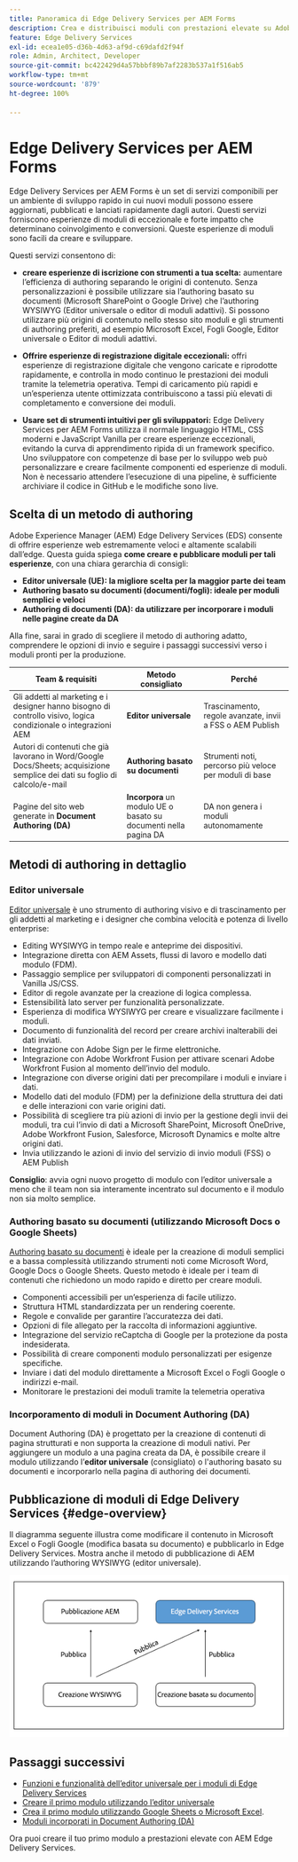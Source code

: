 ```yaml
---
title: Panoramica di Edge Delivery Services per AEM Forms
description: Crea e distribuisci moduli con prestazioni elevate su Adobe Experience Manager Edge Delivery Services, con particolare attenzione all’approccio di authoring dell’editor universale.
feature: Edge Delivery Services
exl-id: ecea1e05-d36b-4d63-af9d-c69dafd2f94f
role: Admin, Architect, Developer
source-git-commit: bc422429d4a57bbbf89b7af2283b537a1f516ab5
workflow-type: tm+mt
source-wordcount: '879'
ht-degree: 100%

---
```



# Edge Delivery Services per AEM Forms


Edge Delivery Services per AEM Forms è un set di servizi componibili per un ambiente di sviluppo rapido in cui nuovi moduli possono essere aggiornati, pubblicati e lanciati rapidamente dagli autori. Questi servizi forniscono esperienze di moduli di eccezionale e forte impatto che determinano coinvolgimento e conversioni. Queste esperienze di moduli sono facili da creare e sviluppare.

Questi servizi consentono di:

- **creare esperienze di iscrizione con strumenti a tua scelta:** aumentare l’efficienza di authoring separando le origini di contenuto. Senza personalizzazioni è possibile utilizzare sia l’authoring basato su documenti (Microsoft SharePoint o Google Drive) che l’authoring WYSIWYG (Editor universale o editor di moduli adattivi). Si possono utilizzare più origini di contenuto nello stesso sito moduli e gli strumenti di authoring preferiti, ad esempio Microsoft Excel, Fogli Google, Editor universale o Editor di moduli adattivi.

- **Offrire esperienze di registrazione digitale eccezionali:** offri esperienze di registrazione digitale che vengono caricate e riprodotte rapidamente, e controlla in modo continuo le prestazioni dei moduli tramite la telemetria operativa. Tempi di caricamento più rapidi e un’esperienza utente ottimizzata contribuiscono a tassi più elevati di completamento e conversione dei moduli.

- **Usare set di strumenti intuitivi per gli sviluppatori:** Edge Delivery Services per AEM Forms utilizza il normale linguaggio HTML, CSS moderni e JavaScript Vanilla per creare esperienze eccezionali, evitando la curva di apprendimento ripida di un framework specifico. Uno sviluppatore con competenze di base per lo sviluppo web può personalizzare e creare facilmente componenti ed esperienze di moduli. Non è necessario attendere l’esecuzione di una pipeline, è sufficiente archiviare il codice in GitHub e le modifiche sono live.

## Scelta di un metodo di authoring


Adobe Experience Manager (AEM) Edge Delivery Services (EDS) consente di offrire esperienze web estremamente veloci e altamente scalabili dall’edge. Questa guida spiega **come creare e pubblicare moduli per tali esperienze**, con una chiara gerarchia di consigli:

- **Editor universale (UE): la migliore scelta per la maggior parte dei team**
- **Authoring basato su documenti (documenti/fogli): ideale per moduli semplici e veloci**
- **Authoring di documenti (DA): da utilizzare per incorporare i moduli nelle pagine create da DA**

Alla fine, sarai in grado di scegliere il metodo di authoring adatto, comprendere le opzioni di invio e seguire i passaggi successivi verso i moduli pronti per la produzione.


| Team &amp; requisiti | Metodo consigliato | Perché |
|--------------------|--------------------|-----|
| Gli addetti al marketing e i designer hanno bisogno di controllo visivo, logica condizionale o integrazioni AEM | **Editor universale** | Trascinamento, regole avanzate, invii a FSS o AEM Publish |
| Autori di contenuti che già lavorano in Word/Google Docs/Sheets; acquisizione semplice dei dati su foglio di calcolo/e-mail | **Authoring basato su documenti** | Strumenti noti, percorso più veloce per moduli di base |
| Pagine del sito web generate in **Document Authoring (DA)** | **Incorpora** un modulo UE o basato su documenti nella pagina DA | DA non genera i moduli autonomamente |


## Metodi di authoring in dettaglio

### Editor universale

<!--
<span class="preview"> This is a pre-release feature available through our <a href="https://experienceleague.adobe.com/docs/experience-manager-cloud-service/content/release-notes/prerelease.html#new-features">pre-release channel</a>. </span>
-->

[Editor universale](/help/edge/docs/forms/universal-editor/overview-universal-editor-for-edge-delivery-services-for-forms.md) è uno strumento di authoring visivo e di trascinamento per gli addetti al marketing e i designer che combina velocità e potenza di livello enterprise:

- Editing WYSIWYG in tempo reale e anteprime dei dispositivi.
- Integrazione diretta con AEM Assets, flussi di lavoro e modello dati modulo (FDM).
- Passaggio semplice per sviluppatori di componenti personalizzati in Vanilla JS/CSS.
- Editor di regole avanzate per la creazione di logica complessa.
- Estensibilità lato server per funzionalità personalizzate.
- Esperienza di modifica WYSIWYG per creare e visualizzare facilmente i moduli.
- Documento di funzionalità del record per creare archivi inalterabili dei dati inviati.
- Integrazione con Adobe Sign per le firme elettroniche.
- Integrazione con Adobe Workfront Fusion per attivare scenari Adobe Workfront Fusion al momento dell’invio del modulo.
- Integrazione con diverse origini dati per precompilare i moduli e inviare i dati.
- Modello dati del modulo (FDM) per la definizione della struttura dei dati e delle interazioni con varie origini dati.
- Possibilità di scegliere tra più azioni di invio per la gestione degli invii dei moduli, tra cui l’invio di dati a Microsoft SharePoint, Microsoft OneDrive, Adobe Workfront Fusion, Salesforce, Microsoft Dynamics e molte altre origini dati.
- Invia utilizzando le azioni di invio del servizio di invio moduli (FSS) o AEM Publish

**Consiglio**: avvia ogni nuovo progetto di modulo con l’editor universale a meno che il team non sia interamente incentrato sul documento e il modulo non sia molto semplice.


### Authoring basato su documenti (utilizzando Microsoft Docs o Google Sheets)

[Authoring basato su documenti](/help/edge/docs/forms/tutorial.md) è ideale per la creazione di moduli semplici e a bassa complessità utilizzando strumenti noti come Microsoft Word, Google Docs o Google Sheets. Questo metodo è ideale per i team di contenuti che richiedono un modo rapido e diretto per creare moduli.

- Componenti accessibili per un’esperienza di facile utilizzo.
- Struttura HTML standardizzata per un rendering coerente.
- Regole e convalide per garantire l’accuratezza dei dati.
- Opzioni di file allegato per la raccolta di informazioni aggiuntive.
- Integrazione del servizio reCaptcha di Google per la protezione da posta indesiderata.
- Possibilità di creare componenti modulo personalizzati per esigenze specifiche.
- Inviare i dati del modulo direttamente a Microsoft Excel o Fogli Google o indirizzi e-mail.
- Monitorare le prestazioni dei moduli tramite la telemetria operativa


### Incorporamento di moduli in Document Authoring (DA)

Document Authoring (DA) è progettato per la creazione di contenuti di pagina strutturati e non supporta la creazione di moduli nativi. Per aggiungere un modulo a una pagina creata da DA, è possibile creare il modulo utilizzando l’**editor universale** (consigliato) o l&#39;authoring basato su documenti e incorporarlo nella pagina di authoring dei documenti.

## Pubblicazione di moduli di Edge Delivery Services {#edge-overview}

Il diagramma seguente illustra come modificare il contenuto in Microsoft Excel o Fogli Google (modifica basata su documento) e pubblicarlo in Edge Delivery Services. Mostra anche il metodo di pubblicazione di AEM utilizzando l’authoring WYSIWYG (editor universale).

![Pubblicare in Edge Delivery Services e AEM](/help/edge/docs/forms/assets/AEM-forms-with-EDS-publishing.png)


<!-- 
## Feature Comparison

| Capability | Universal Editor | Document-Based | Document Authoring |
|------------|-----------------|----------------|--------------------|
| Visual drag-and-drop | ✅ | – | – |
| Advanced rules editor | ✅ | Limited | – |
| Attachments | ✅ | EA | – |
| reCAPTCHA Enterprise | ✅ | ✅ | Depends on embed |
| Submit to spreadsheet/email | ✅ (FSS) | ✅ (FSS) | Via embed |
| Submit to AEM workflows/FDM | ✅ | – | Via UE embed |
| Custom components (JS/CSS) | ✅ | ✅ | Via embed |
| Localization via Sites | ✅ | Manual | Via embed |

-->

## Passaggi successivi

- [Funzioni e funzionalità dell’editor universale per i moduli di Edge Delivery Services](/help/edge/docs/forms/universal-editor/overview-universal-editor-for-edge-delivery-services-for-forms.md)
- [Creare il primo modulo utilizzando l’editor universale](/help/edge/docs/forms/universal-editor/create-forms.md)
- [Crea il primo modulo utilizzando Google Sheets o Microsoft Excel](/help/edge/docs/forms/tutorial.md).
- [Moduli incorporati in Document Authoring (DA)](https://www.aem.live/developer/da-tutorial)


Ora puoi creare il tuo primo modulo a prestazioni elevate con AEM Edge Delivery Services.


<!-- 

## Start creating forms

- [Get started with Edge Delivery Services for AEM Forms](/help/edge/docs/forms/tutorial.md)
- [Create a form using Google Sheets or Microsoft Excel](/help/edge/docs/forms/create-forms.md)
- [Set up your Google Sheets or Microsoft Excel files to start accepting data​](/help/edge/docs/forms/submit-forms.md)
- [Publish your form and start collecting data](/help/edge/docs/forms/publish-forms.md)
- [Customize the look of your forms​](/help/edge/docs/forms/style-theme-forms.md)
- [Add repeatable sections to a form​](/help/edge/docs/forms/repeatable-forms.md)
- [Show a custom thank you message after form submission​](/help/edge/docs/forms/thank-you-page-form.md)
- [Adaptive Form Block components and their properties](/help/edge/docs/forms/form-components.md)
- [Real Use Monitoring](https://www.aem.live/developer/rum#authentication)

<!-- 

## Start creating forms

<div>

  <style>
    .card-container {
        width: calc(33.33% - 10px);;
        margin: 5px;
        border: 1px solid #ccc;
        border-radius: 5px;
        padding: 5px;
        box-sizing: border-box;
        transition: background-color 0.3s ease; /- Adding transition effect */
    }
    .card-container:hover {
        background-color: #f0f0f0; /- Changing background color on hover */
    }
</style>

<div style="display: flex; flex-wrap: wrap; justify-content: space-between; margin: -5px;">
    <div class="card-container">
        <a href="/help/edge/docs/forms/create-forms.md">
            <img src="/help/edge/assets/smock_devices_18_n.svg" alt="Create a form using eds forms" style="border-radius: 5px;"> </b>
            <br><b style="margin-top: 5px;">Create a form using Google Sheets or Microsoft Excel</b>
        </a>
        <p>Create forms that load and render quickly and automatically reflows on mobile devices.</p>
    </div>
    <div class="card-container">
        <a href="/help/edge/docs/forms/create-forms.md#manually-configure-a-spreadsheet-to-accept-data">   
            <img src="/help/edge/assets/smock_platformdatamapping_18_n.svg" alt="Submit form" alt="Use Form Fragments in an EDS Form" style="border-radius: 5px;"> </b>
            <br><b style="margin-top: 5px;">Submit form to spreadsheet</b>
        </a>
        <p>Submit forms directly to your Microsoft Excel or Google Sheets.</p>
    </div>
     <div class="card-container">
        <a href="/help/edge/docs/forms/style-theme-forms.md">
            <img src="/help/edge/assets/smock_imageautomode_18_N.svg" alt="Apply styles or themes to an eds form" style="border-radius: 5px;"> </b>
            <br><b style="margin-top: 5px;">Customize a theme</b>
        </a>
        <p>Create a consistent brand image by applying the same theme across forms.</p>
    </div>
      <div class="card-container">
        <a href="/help/edge/docs/forms/validate-forms.md">
            <img src="/help/edge/assets/smock_condition_18_n.svg" alt="Add validations to form fields" style="border-radius: 5px;"> </b>
            <br><b style="margin-top: 5px;">Apply field validations</b>
        </a>
        <p>Reduce errors and frustration by checking form inputs for proper formatting.</p>
    </div> 
            <div class="card-container">
        <a href="/help/edge/docs/forms/rules-forms.md">
            <img src="/help/edge/assets/smock_documentfragment_18_n.svg" alt="Use rules to add dynamic behaviour to a form" style="border-radius: 5px;"> </b>
            <br><b style="margin-top: 5px;">Use rules to add dynamic behaviour to a form</b>
        </a>
        <p>Reuse preconfigured fragments across multiple forms.</p>
    </div>
    <div class="card-container">
        <a href="/help/edge/docs/forms/translate-forms.md">  
            <img src="/help/edge/assets/smock_abc_18_n.svg" alt="Translate an EDS Form" style="border-radius: 5px;"> </b>
            <br><b style="margin-top: 5px;">Translate a form</b>
        </a>
        <p>Extend the reach of your forms while keeping costs in check.</p>
    </div>
    <div class="card-container">
        <a href="/help/edge/docs/forms/repeatable-forms.md">  
            <img src="/help/edge/assets/smock_addto_18_n.svg" alt="Add repeatable sections to an EDS Form" style="border-radius: 5px;"> </b>
            <br><b style="margin-top: 5px;">Add repeatable sections</b>
        </a>
        <p>Effortlessly create and add repeatable sections to a form.</p>
    </div>
    <div class="card-container">
        <a href="/help/edge/docs/forms/custom-components-forms.md"> 
            <img src="/help/edge/assets/smock_userdeveloper_18_n.svg" alt="Create custom forms components using standard JavaScript and CSS"  style="border-radius: 5px;"> </b>
            <br><b style="margin-top: 5px;">Create custom components</b>
        </a>
        <p>Use standard JavaScript and CSS to create components and themes.</p>
    </div>
    <div class="card-container">
        <a href="/help/edge/docs/forms/recaptacha-forms.md">  
            <img src="/help//edge/assets/smock_keyclock_18_n.svg" alt="Use reCAPTCHA in an EDS Form" style="border-radius: 5px;"> </b>
            <br><b style="margin-top: 5px;">Use reCAPTCHA</b>
        </a>
        <p>Use OOTB reCAPTCHA integration for robust spam and bot protection.</p>
    </div>


</div>


</br>


-->